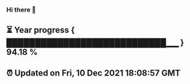 ### Hi there 👋
⏳ Year progress { ████████████████████████████▁▁ } 94.18 %
---
⏰ Updated on Fri, 10 Dec 2021 18:08:57 GMT
---
